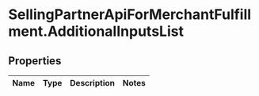 # SellingPartnerApiForMerchantFulfillment.AdditionalInputsList

## Properties
Name | Type | Description | Notes
------------ | ------------- | ------------- | -------------


